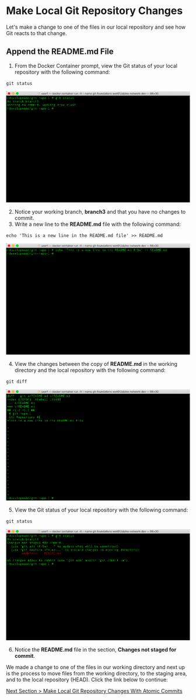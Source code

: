 # Make Local Git Repository Changes

Let's make a change to one of the files in our local repository and see how Git reacts to that change.

## **Append the README.md File**

1. From the Docker Container prompt, view the Git status of your local repository with the following command:

```shell
git status
```

![git-status-1](../images/git-status-1.png)

2. Notice your working branch, **branch3** and that you have no changes to commit.
3. Write a new line to the **README.md** file with the following command:

```shell
echo 'This is a new line in the README.md file' >> README.md
```

![container-echo-readme](../images/container-echo-readme.png)

4. View the changes between the copy of **README.md** in the working directory and the local repository with the following command:

```shell
git diff
```

![git-diff-readme-1](../images/git-diff-readme-1.png)

5. View the Git status of your local repository with the following command:

```shell
git status
```

![git-status-2](../images/git-status-2.png)

6. Notice the **README.md** file in the section, **Changes not staged for commit**.

We made a change to one of the files in our working directory and next up is the process to move files from the working directory, to the staging area, and to the local repository (HEAD). Click the link below to continue:

[Next Section > Make Local Git Repository Changes With Atomic Commits](section_9.md "SMake Local Git Repository Changes With Atomic Commits")
